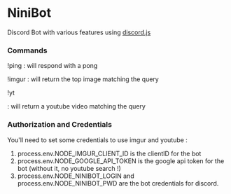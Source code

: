 # NiniBot
Discord Bot with various features using [discord.js](https://github.com/hydrabolt/discord.js)

### Commands
!ping : will respond with a pong

!imgur <searchquery> : will return the top image matching the query

!yt <search query> : will return a youtube video matching the query

### Authorization and Credentials
You'll need to set some credentials to use imgur and youtube :

1. process.env.NODE_IMGUR_CLIENT_ID is the clientID for the bot
2. process.env.NODE_GOOGLE_API_TOKEN is the google api token for the bot (without it, no youtube search !)
3. process.env.NODE_NINIBOT_LOGIN and process.env.NODE_NINIBOT_PWD are the bot credentials for discord.
